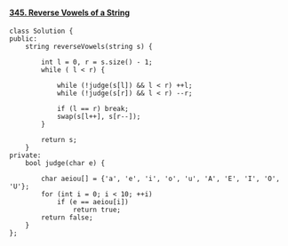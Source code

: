 #### [345. Reverse Vowels of a String](https://leetcode-cn.com/problems/reverse-vowels-of-a-string/)

```
class Solution {
public:
    string reverseVowels(string s) {

        int l = 0, r = s.size() - 1;
        while ( l < r) {
            
            while (!judge(s[l]) && l < r) ++l;
            while (!judge(s[r]) && l < r) --r;

            if (l == r) break;
            swap(s[l++], s[r--]);
        }

        return s;
    }
private:
    bool judge(char e) {

        char aeiou[] = {'a', 'e', 'i', 'o', 'u', 'A', 'E', 'I', 'O', 'U'};
        for (int i = 0; i < 10; ++i)
            if (e == aeiou[i])
                return true;
        return false;
    }
};
```

